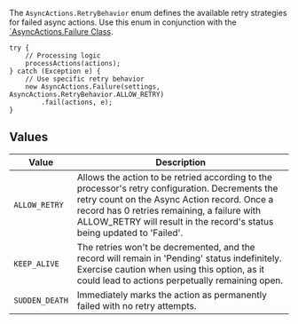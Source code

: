 The `AsyncActions.RetryBehavior` enum defines the available retry strategies for failed async actions. Use this enum in conjunction with the [`AsyncActions.Failure Class](./The-AsyncActions.Failure-Class).

```apex
try {
    // Processing logic
    processActions(actions);
} catch (Exception e) {
    // Use specific retry behavior
    new AsyncActions.Failure(settings, AsyncActions.RetryBehavior.ALLOW_RETRY)
        .fail(actions, e);
}
```

## Values

| Value          | Description                                                                                                                                                                                                                                                              |
| -------------- | ------------------------------------------------------------------------------------------------------------------------------------------------------------------------------------------------------------------------------------------------------------------------ |
| `ALLOW_RETRY`  | Allows the action to be retried according to the processor's retry configuration. Decrements the retry count on the Async Action record. Once a record has 0 retries remaining, a failure with ALLOW_RETRY will result in the record's status being updated to 'Failed'. |
| `KEEP_ALIVE`   | The retries won't be decremented, and the record will remain in 'Pending' status indefinitely. Exercise caution when using this option, as it could lead to actions perpetually remaining open.                                                                          |
| `SUDDEN_DEATH` | Immediately marks the action as permanently failed with no retry attempts.                                                                                                                                                                                               |
